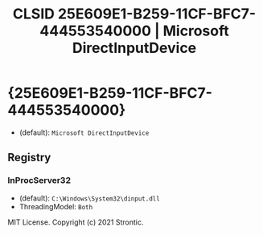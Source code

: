 ﻿---
title: "CLSID 25E609E1-B259-11CF-BFC7-444553540000 | Microsoft DirectInputDevice"
excerpt: What is COM-Object CLSID 25E609E1-B259-11CF-BFC7-444553540000?
---

# {25E609E1-B259-11CF-BFC7-444553540000}

* (default): `Microsoft DirectInputDevice`

## Registry


### InProcServer32

* (default): `C:\Windows\System32\dinput.dll`
* ThreadingModel: `Both`

MIT License. Copyright (c) 2021 Strontic.


